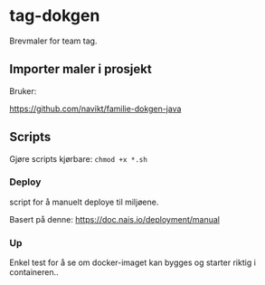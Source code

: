 # tag-dokgen
Brevmaler for team tag.


## Importer maler i prosjekt

Bruker:

https://github.com/navikt/familie-dokgen-java

## Scripts

Gjøre scripts kjørbare:
`chmod +x *.sh`

### Deploy
script for å manuelt deploye til miljøene.

Basert på denne: https://doc.nais.io/deployment/manual

### Up
Enkel test for å se om docker-imaget kan bygges og starter riktig i containeren..
